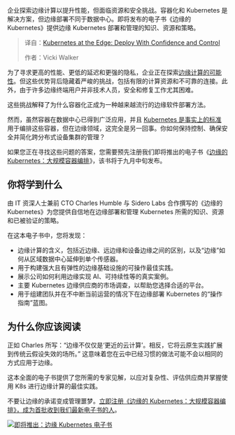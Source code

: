 
<!--
title: 边缘 Kubernetes：自信掌控部署
cover: https://cdn.thenewstack.io/media/2025/08/acd77790-heroimage.png
summary: 企业探索边缘计算以提升性能，但面临资源和安全挑战。容器化和 Kubernetes 是解决方案，但边缘部署不同于数据中心。即将发布的电子书《边缘的 Kubernetes》提供边缘 Kubernetes 部署和管理的知识、资源和策略。
-->

企业探索边缘计算以提升性能，但面临资源和安全挑战。容器化和 Kubernetes 是解决方案，但边缘部署不同于数据中心。即将发布的电子书《边缘的 Kubernetes》提供边缘 Kubernetes 部署和管理的知识、资源和策略。

> 译自：[Kubernetes at the Edge: Deploy With Confidence and Control](https://thenewstack.io/kubernetes-at-the-edge-deploy-with-confidence-and-control/)
> 
> 作者：Vicki Walker

为了寻求更高的性能、更低的延迟和更强的隐私，企业正在探索[边缘计算的可能性](https://thenewstack.io/edge-computing/)。但这些优势背后隐藏着严峻的挑战，包括有限的计算资源和不可靠的连接。此外，由于许多边缘终端用户并非技术人员，安全和修复工作尤其困难。

这些挑战解释了为什么容器化正成为一种越来越流行的边缘软件部署方法。

然而，虽然容器在数据中心已得到广泛应用，并且 [Kubernetes 是事实上的标准](https://thenewstack.io/kubernetes/) 用于编排这些容器，但在边缘领域，这完全是另一回事。你如何保持控制、确保安全并简化跨分布式设备集群的管理？

如果您正在寻找这些问题的答案，您需要预先注册我们即将推出的电子书《[边缘的 Kubernetes：大规模容器编排](https://thenewstack.io/ebooks/kubernetes/kubernetes-at-the-edge-container-orchestration-at-scale/)》，该书将于九月中旬发布。

## 你将学到什么

由 IT 资深人士兼前 CTO Charles Humble 与 Sidero Labs 合作撰写的《边缘的 Kubernetes》为您提供自信地在边缘部署和管理 Kubernetes 所需的知识、资源和已被验证的策略。

在这本电子书中，您将发现：

* 边缘计算的含义，包括近边缘、远边缘和设备边缘之间的区别，以及“边缘”如何从区域数据中心延伸到单个传感器。
* 用于构建强大且有弹性的边缘基础设施的可操作最佳实践。
* 展示公司如何利用边缘实现 AI、可持续性等的真实案例。
* 主要 Kubernetes 边缘供应商的市场调查，以帮助您选择合适的平台。
* 用于组建团队并在不中断当前运营的情况下在边缘部署 Kubernetes 的“操作指南”蓝图。

## 为什么你应该阅读

正如 Charles 所写：“边缘不仅仅是‘更近的云计算’。相反，它将云原生实践扩展到传统云假设失效的场所。” 这意味着您在云中已经习惯的做法可能不会以相同的方式应用于边缘。

这本全面的电子书提供了您所需的专家见解，以应对复杂性、评估供应商并掌握使用 K8s 进行边缘计算的最佳实践。

不要让边缘的承诺变成管理噩梦。[立即注册《边缘的 Kubernetes：大规模容器编排》，成为首批收到我们最新电子书的人](https://thenewstack.io/ebooks/kubernetes/kubernetes-at-the-edge-container-orchestration-at-scale/)。

[![即将推出：边缘 Kubernetes 电子书](https://cdn.thenewstack.io/media/2025/08/92cb2a77-kubernetes-at-the-edge-coming-soon.png)](https://cdn.thenewstack.io/media/2025/08/92cb2a77-kubernetes-at-the-edge-coming-soon.png)
